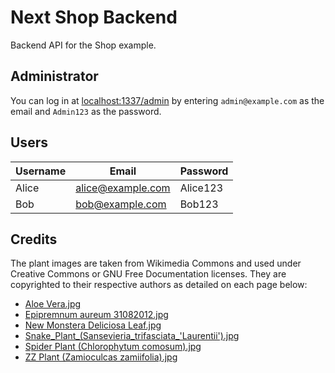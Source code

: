 # Next Shop Backend

Backend API for the Shop example.

## Administrator

You can log in at [localhost:1337/admin](http://localhost:1337/admin/)
by entering `admin@example.com` as the email and `Admin123` as the password.

## Users

| Username | Email             | Password |
|----------|-------------------|----------|
| Alice    | alice@example.com | Alice123 |
| Bob      | bob@example.com   | Bob123   |

## Credits

The plant images are taken from Wikimedia Commons and used under Creative Commons or GNU Free Documentation licenses. They are copyrighted to their respective authors as detailed on each page below:

* [Aloe Vera.jpg](https://commons.wikimedia.org/wiki/File:Aloe_Vera.jpg)
* [Epipremnum aureum 31082012.jpg](https://commons.wikimedia.org/wiki/File:Epipremnum_aureum_31082012.jpg)
* [New Monstera Deliciosa Leaf.jpg](https://commons.wikimedia.org/wiki/File:New_Monstera_Deliciosa_Leaf.jpg)
* [Snake_Plant_(Sansevieria_trifasciata_'Laurentii').jpg](https://commons.wikimedia.org/wiki/File:Snake_Plant_(Sansevieria_trifasciata_%27Laurentii%27).jpg)
* [Spider Plant (Chlorophytum comosum).jpg](https://commons.wikimedia.org/wiki/File:Spider_Plant_(Chlorophytum_comosum).jpg)
* [ZZ Plant (Zamioculcas zamiifolia).jpg](https://commons.wikimedia.org/wiki/File:ZZ_Plant_(Zamioculcas_zamiifolia).jpg)
